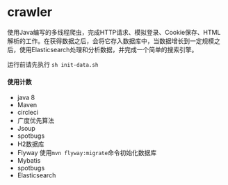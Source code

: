 # crawler
使用Java编写的多线程爬虫，完成HTTP请求、模拟登录、Cookie保存、HTML解析的工作。在获得数据之后，会将它存入数据库中，当数据增长到一定规模之后，使用Elasticsearch处理和分析数据，并完成一个简单的搜索引擎。

运行前请先执行 `sh init-data.sh`
#### 使用计数
- java 8
- Maven
- circleci
- 广度优先算法
- Jsoup
- spotbugs
- H2数据库
- Flyway 使用`mvn flyway:migrate`命令初始化数据库
- Mybatis
- spotbugs
- Elasticsearch
